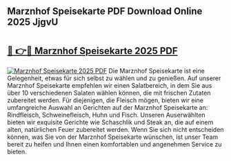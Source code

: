 ## Marznhof Speisekarte PDF Download Online 2025 JjgvU

# <h2><a href="http://gc9zo5.nevu.top/?p=Marznhof+Speisekarte">🔗 👉🔴 Marznhof Speisekarte 2025 PDF</a></h2>

[![Marznhof Speisekarte 2025 PDF](https://i.imgur.com/dBaPXMq.png)](http://gc9zo5.nevu.top/?p=Marznhof+Speisekarte)
Die Marznhof Speisekarte ist eine Gelegenheit, etwas für sich selbst zu wählen und zu genießen. Auf unserer Marznhof Speisekarte empfehlen wir einen Salatbereich, in dem Sie aus über 10 verschiedenen Salaten wählen können, die mit frischen Zutaten zubereitet werden. Für diejenigen, die Fleisch mögen, bieten wir eine umfangreiche Auswahl an Gerichten auf der Marznhof Speisekarte an: Rindfleisch, Schweinefleisch, Huhn und Fisch. Unseren Auserwählten bieten wir exquisite Gerichte wie Schaschlik und Steak an, die auf einem alten, natürlichen Feuer zubereitet werden. Wenn Sie sich nicht entscheiden können, was Sie von der Marznhof Speisekarte wünschen, ist unser Team bereit zu helfen und Ihnen einen komfortablen und angenehmen Service zu bieten.
